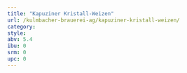 ```yaml
---
title: "Kapuziner Kristall-Weizen"
url: /kulmbacher-brauerei-ag/kapuziner-kristall-weizen/
category: 
style: 
abv: 5.4
ibu: 0
srm: 0
upc: 0
---
```


